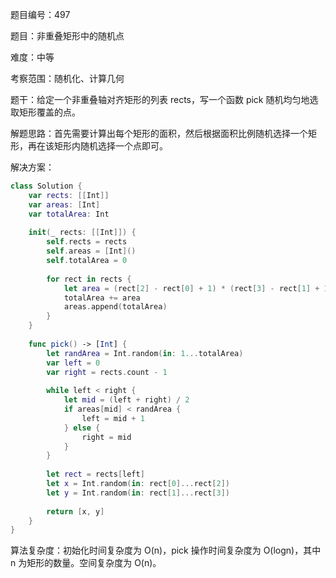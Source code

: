题目编号：497

题目：非重叠矩形中的随机点

难度：中等

考察范围：随机化、计算几何

题干：给定一个非重叠轴对齐矩形的列表 rects，写一个函数 pick 随机均匀地选取矩形覆盖的点。

解题思路：首先需要计算出每个矩形的面积，然后根据面积比例随机选择一个矩形，再在该矩形内随机选择一个点即可。

解决方案：

```swift
class Solution {
    var rects: [[Int]]
    var areas: [Int]
    var totalArea: Int
    
    init(_ rects: [[Int]]) {
        self.rects = rects
        self.areas = [Int]()
        self.totalArea = 0
        
        for rect in rects {
            let area = (rect[2] - rect[0] + 1) * (rect[3] - rect[1] + 1)
            totalArea += area
            areas.append(totalArea)
        }
    }
    
    func pick() -> [Int] {
        let randArea = Int.random(in: 1...totalArea)
        var left = 0
        var right = rects.count - 1
        
        while left < right {
            let mid = (left + right) / 2
            if areas[mid] < randArea {
                left = mid + 1
            } else {
                right = mid
            }
        }
        
        let rect = rects[left]
        let x = Int.random(in: rect[0]...rect[2])
        let y = Int.random(in: rect[1]...rect[3])
        
        return [x, y]
    }
}
```

算法复杂度：初始化时间复杂度为 O(n)，pick 操作时间复杂度为 O(logn)，其中 n 为矩形的数量。空间复杂度为 O(n)。